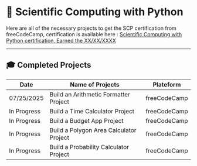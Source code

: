# 📜 Scientific Computing with Python

Here are all of the necessary projects to get the SCP certification from freeCodeCamp, certification is available here : [Scientific Computing with Python certification, Earned the XX/XX/XXXX]()

---

## 🎓 Completed Projects

| Date          | Name of Projects                          | Plateform          |
|---------------|-------------------------------------------|--------------------|
| 07/25/2025    | Build an Arithmetic Formatter Project     | freeCodeCamp       |
| In Progress   | Build a Time Calculator Project           | freeCodeCamp       |
| In Progress   | Build a Budget App Project                | freeCodeCamp       |
| In Progress   | Build a Polygon Area Calculator Project   | freeCodeCamp       |
| In Progress   | Build a Probability Calculator Project    | freeCodeCamp       |